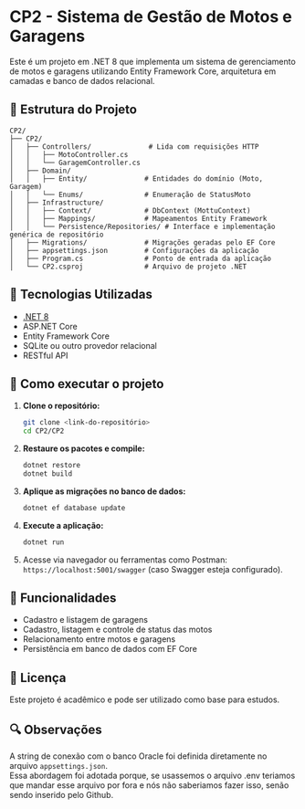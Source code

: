 
# CP2 - Sistema de Gestão de Motos e Garagens

Este é um projeto em .NET 8 que implementa um sistema de gerenciamento de motos e garagens utilizando Entity Framework Core, arquitetura em camadas e banco de dados relacional.

## 📁 Estrutura do Projeto

```
CP2/
├── CP2/
│   ├── Controllers/              # Lida com requisições HTTP
│   │   ├── MotoController.cs
│   │   └── GaragemController.cs
│   ├── Domain/
│   │   ├── Entity/              # Entidades do domínio (Moto, Garagem)
│   │   └── Enums/               # Enumeração de StatusMoto
│   ├── Infrastructure/
│   │   ├── Context/             # DbContext (MottuContext)
│   │   ├── Mappings/            # Mapeamentos Entity Framework
│   │   └── Persistence/Repositories/ # Interface e implementação genérica de repositório
│   ├── Migrations/              # Migrações geradas pelo EF Core
│   ├── appsettings.json         # Configurações da aplicação
│   ├── Program.cs               # Ponto de entrada da aplicação
│   └── CP2.csproj               # Arquivo de projeto .NET
```

## 🧰 Tecnologias Utilizadas

- [.NET 8](https://dotnet.microsoft.com/en-us/download)
- ASP.NET Core
- Entity Framework Core
- SQLite ou outro provedor relacional
- RESTful API

## 🚀 Como executar o projeto

1. **Clone o repositório:**

   ```bash
   git clone <link-do-repositório>
   cd CP2/CP2
   ```

2. **Restaure os pacotes e compile:**

   ```bash
   dotnet restore
   dotnet build
   ```

3. **Aplique as migrações no banco de dados:**

   ```bash
   dotnet ef database update
   ```

4. **Execute a aplicação:**

   ```bash
   dotnet run
   ```

5. Acesse via navegador ou ferramentas como Postman: `https://localhost:5001/swagger` (caso Swagger esteja configurado).

## 📌 Funcionalidades

- Cadastro e listagem de garagens
- Cadastro, listagem e controle de status das motos
- Relacionamento entre motos e garagens
- Persistência em banco de dados com EF Core

## 📄 Licença

Este projeto é acadêmico e pode ser utilizado como base para estudos.


## 🔍 Observações

A string de conexão com o banco Oracle foi definida diretamente no arquivo `appsettings.json`.  
Essa abordagem foi adotada porque, se usassemos o arquivo .env teriamos que mandar esse arquivo por fora e nós não saberiamos fazer isso, senão sendo inserido pelo Github.
